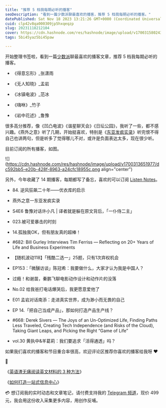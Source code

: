 ```yaml
---
title: "推荐 5 档我每期必听的播客"
seoDescription: "看到一篇少数派聊最喜欢的播客，推荐 5 档我每期必听的播客。"
datePublished: Sat Nov 18 2023 13:21:26 GMT+0000 (Coordinated Universal Time)
cuid: clp42v8qa000309jp5hxqeqzp
slug: 20231118212104
cover: https://cdn.hashnode.com/res/hashnode/image/upload/v1700315802430/e15f7879-ebb7-4b97-bbfc-163f4bdc799e.png
tags: 5bi45yaz5bi45paw

---
```


开始整理书签啦，看到一篇[少数派](https://sspai.com/post/81445)聊最喜欢的播客文章，推荐 5 档我每期必听的播客。

* 《得意忘形》\_张潇雨
    
* 《无人知晓》\_孟岩
    
* 《冰镇电波》\_范冰
    
* 《嗨咻》\_竹子
    
* 《岩中花述》\_鲁豫
    

很多高分推荐，像《凹凸电波》《谐星聊天会》《日坛公园》，我听了一些，都不感兴趣。《燕外之意》听了几期，开始挺喜欢，特别是《[东亚发疯实录](https://www.xiaoyuzhoufm.com/episode/648852c86752b5f9dea444ff)》听完恨不得自己也讲两句，但是听多了觉得哪儿不对，或许是负面表达太多，现在很少听。

目前订阅的所有播客，如图。

![](https://cdn.hashnode.com/res/hashnode/image/upload/v1700313651977/dc592bb5-e20b-428f-8963-a24cfc18955c.png align="center")

另外，今年收藏了 14 期播客，每期都写了备忘，喜欢的可以订阅 [Listen Notes](https://www.listennotes.com/playlists/tujunjie-podcast-playlist-PUTvrZV_CDK/episodes/)。

* 84\. 逆风狂飙二十年——优衣库的启示
    
* 燕外之意一东亚发疯实录
    
* S4E6 鲁豫对话许小凡 | 译者就是躲在原文背后，「一仆侍二主」
    
* 023.被可爱暴击的时刻
    
* 14.孤独我OK，但有朋友真的超棒！
    
* #682: Bill Gurley Interviews Tim Ferriss — Reflecting on 20+ Years of Life and Business Experiments
    
* 【随机波动118】「残酷二选一」25题，只有1次弃权机会
    
* EP153：「微醺访谈」陈冠希：我要做什么，大家才认为我是中国人？
    
* 过瘾！和谢苗，秦鹏飞聊电影动作设计和动作片的没落
    
* No.02 给我爸打电话爆哭后，我更愿意爱他了
    
* E01 孟岩对话南添：走进真实世界，成为渺小而无畏的自己
    
* EP 14.「把自己当成产品」，那如何打造产品生产线？
    
* #668: Derek Sivers — The Joys of an Un-Optimized Life, Finding Paths Less Traveled, Creating Tech Independence (and Risks of the Cloud), Taking Giant Leaps, and Picking the Right “Game of Life”
    
* vol.30 黄执中&羊葛莉：我们要追求「活得通透」吗？
    

如果我们喜欢的播客和节目重合率很高，欢迎评论区推荐你喜欢的播客给我呀 ❤️

🔗

《[英语渣无痛阅读英文材料的 3 种方法](https://mp.weixin.qq.com/s?__biz=MzI3MzU5MDA1OQ==&mid=2247488121&idx=1&sn=963c271f8bf7a345224f5fbc206fe2e9&chksm=eb21a03ddc56292b16abf1ef0936767e19da01004b3b966728a02703cfec45514b26c02bfb29#rd)》

《[如何打造一站式信息中心](https://mp.weixin.qq.com/s?__biz=MzI3MzU5MDA1OQ==&mid=2247487924&idx=1&sn=9a95f510ab113194c52669d1ebba2d63&chksm=eb21a3f0dc562ae6ef1ea79c0dff46863e60729c5f22cbee53295522d6c2a2cbc96575c24320#rd)》

💳 想订阅我的实时动态和文章笔记，请付费支持我的 [Telegram 频道](https://mp.weixin.qq.com/s/A_yK10ktL8Nl7RzsnGwzEg)，现价 499 元，我会用这份收入采集更多内容，用创作反哺。